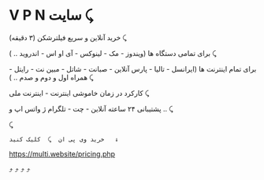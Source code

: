 # V P N سایت ⤹
خرید آنلاین و سریع فیلترشکن (۳ دقیقه) ⤹


برای تمامی دستگاه ها (ویندوز - مک - لینوکس - آی او اس - اندروید .. ) ⤹


برای تمام اینترنت ها (ایرانسل - تالیا - پارس آنلاین - صبانت - شاتل - مبین نت - رایتل - همراه اول و دوم و صدم .. ) ⤹


کارکرد در زمان خاموشی اینترنت - اینترنت ملی  ⤹


پشتیبانی ۲۴ ساعته آنلاین - چت - تلگرام ژ واتس اپ و .. ⤹

⤹



    خرید وی پی ان  ⤹  کلیک کنید   ↓
   https://multi.website/pricing.php

 ⤴   ⤴   ⤴   ⤴
